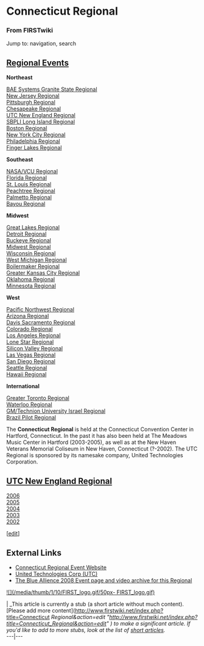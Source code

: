 # Connecticut Regional

### From FIRSTwiki

Jump to: navigation, search

[Regional Events](Index_of_Regionals "Index of Regionals" )  
---  
  
**Northeast**  

[BAE Systems Granite State
Regional](BAE_Systems_Granite_State_Regional "BAE Systems Granite
State Regional" )  
[New Jersey Regional](New_Jersey_Regional "New Jersey Regional" )  
[Pittsburgh Regional](Pittsburgh_Regional "Pittsburgh Regional" )  
[Chesapeake Regional](Chesapeake_Regional "Chesapeake Regional" )  
[UTC New England Regional](UTC_New_England_Regional "UTC New
England Regional" )  
[SBPLI Long Island Regional](SBPLI_Long_Island_Regional "SBPLI Long
Island Regional" )  
[Boston Regional](Boston_Regional "Boston Regional" )  
[New York City Regional](New_York_City_Regional "New York City
Regional" )  
[Philadelphia Regional](Philadelphia_Regional "Philadelphia
Regional" )  
[Finger Lakes Regional](Finger_Lakes_Regional "Finger Lakes
Regional" )  

**Southeast**  

[NASA/VCU Regional](NASA/VCU_Regional "NASA/VCU Regional" )  
[Florida Regional](Florida_Regional "Florida Regional" )  
[St. Louis Regional](St._Louis_Regional "St. Louis Regional" )  
[Peachtree Regional](Peachtree_Regional "Peachtree Regional" )  
[Palmetto Regional](Palmetto_Regional "Palmetto Regional" )  
[Bayou Regional](Bayou_Regional "Bayou Regional" )  

**Midwest**  

[Great Lakes Regional](Great_Lakes_Regional "Great Lakes Regional"
)  
[Detroit Regional](Detroit_Regional "Detroit Regional" )  
[Buckeye Regional](Buckeye_Regional "Buckeye Regional" )  
[Midwest Regional](Midwest_Regional "Midwest Regional" )  
[Wisconsin Regional](Wisconsin_Regional "Wisconsin Regional" )  
[West Michigan Regional](West_Michigan_Regional "West Michigan
Regional" )  
[Boilermaker Regional](Boilermaker_Regional "Boilermaker Regional"
)  
[Greater Kansas City Regional](Greater_Kansas_City_Regional
"Greater Kansas City Regional" )  
[Oklahoma Regional](Oklahoma_Regional "Oklahoma Regional" )  
[Minnesota Regional](Minnesota_Regional "Minnesota Regional" )  

**West**  

[Pacific Northwest Regional](Pacific_Northwest_Regional "Pacific
Northwest Regional" )  
[Arizona Regional](Arizona_Regional "Arizona Regional" )  
[Davis Sacramento Regional](Davis_Sacramento_Regional "Davis
Sacramento Regional" )  
[Colorado Regional](Colorado_Regional "Colorado Regional" )  
[Los Angeles Regional](Los_Angeles_Regional "Los Angeles Regional"
)  
[Lone Star Regional](Lone_Star_Regional "Lone Star Regional" )  
[Silicon Valley Regional](Silicon_Valley_Regional "Silicon Valley
Regional" )  
[Las Vegas Regional](Las_Vegas_Regional "Las Vegas Regional" )  
[San Diego Regional](San_Diego_Regional "San Diego Regional" )  
[Seattle Regional](Seattle_Regional "Seattle Regional" )  
[Hawaii Regional](Hawaii_Regional "Hawaii Regional" )  

**International**  

[Greater Toronto Regional](Greater_Toronto_Regional "Greater
Toronto Regional" )  
[Waterloo Regional](Waterloo_Regional "Waterloo Regional" )  
[GM/Technion University Israel
Regional](GM/Technion_University_Israel_Regional "GM/Technion
University Israel Regional" )  
[Brazil Pilot Regional](Brazil_Pilot_Regional "Brazil Pilot
Regional" )  
  
  
  
The **Connecticut Regional** is held at the Connecticut Convention Center in
Hartford, Connecticut. In the past it has also been held at The Meadows Music
Center in Hartford (2003-2005), as well as at the New Haven Veterans Memorial
Coliseum in New Haven, Connecticut (?-2002). The UTC Regional is sponsored by
its namesake company, United Technologies Corporation.

[UTC New England Regional](UTC_New_England_Regional "UTC New
England Regional" )  
---  
[2006](UTC_New_England_Regional-2006 "UTC New England
Regional-2006" )  
[2005](UTC_New_England_Regional-2005 "UTC New England
Regional-2005" )  
[2004](UTC_New_England_Regional-2004 "UTC New England
Regional-2004" )  
[2003](UTC_New_England_Regional-2003 "UTC New England
Regional-2003" )  
[2002](UTC_New_England_Regional-2002 "UTC New England
Regional-2002" )  
  
[[edit](/index.php?title=Connecticut_Regional&action=edit&section=1 "Edit
section: External Links" )]

## External Links

  * [Connecticut Regional Event Website](http://www.ctfirst.org/frc_events/index.html "http://www.ctfirst.org/frc_events/index.html" )
  * [United Technologies Corp (UTC)](http://www.utc.com "http://www.utc.com" )
  * [The Blue Allience 2008 Event page and video archive for this Regional](http://www.thebluealliance.net/tbatv/event.php?eventid=150 "http://www.thebluealliance.net/tbatv/event.php?eventid=150" )

[![](/media/thumb/1/10/FIRST_logo.gif/50px-
FIRST_logo.gif)](Image:FIRST_logo.gif "" )

|  _This article is currently a stub (a short article without much content).
[Please add more content](http://www.firstwiki.net/index.php?title=Connecticut
_Regional&action=edit
"http://www.firstwiki.net/index.php?title=Connecticut_Regional&action=edit" )
to make a significant article. If you'd like to add to more stubs, look at the
list of [short articles](Special:Shortpages "Special:Shortpages"
)._  
---|---  
  
